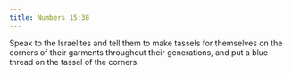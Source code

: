 ```yaml
---
title: Numbers 15:38
---
```


Speak to the Israelites and tell them to make tassels for themselves on the corners of their garments throughout their generations, and put a blue thread on the tassel of the corners.

